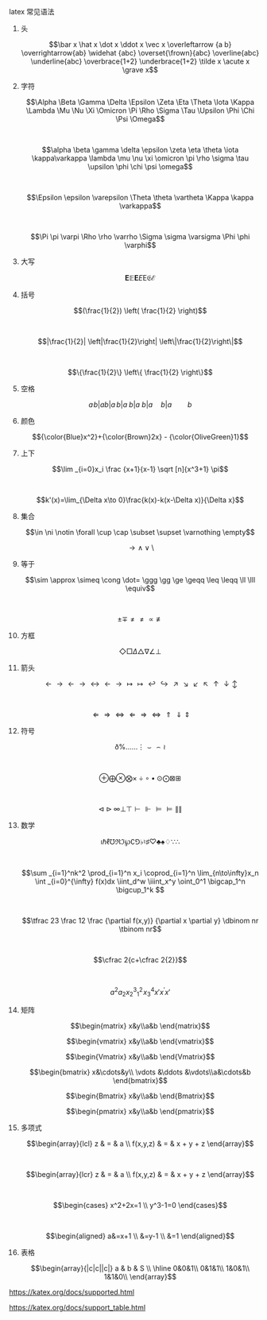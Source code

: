 latex 常见语法

1. 头 

    $$\bar x \hat x \dot x \ddot x \vec x \overleftarrow {a b} \overrightarrow{ab} \widehat {abc} \overset{\frown}{abc} \overline{abc} \underline{abc} \overbrace{1+2} \underbrace{1+2} \tilde x \acute x \grave x$$

1. 字符

    $$\Alpha \Beta \Gamma \Delta \Epsilon \Zeta \Eta \Theta	\Iota \Kappa \Lambda \Mu \Nu \Xi \Omicron \Pi \Rho \Sigma \Tau \Upsilon \Phi \Chi \Psi \Omega$$

    $$\ $$

    $$\alpha \beta \gamma \delta \epsilon \zeta \eta \theta	\iota \kappa\varkappa \lambda \mu \nu \xi \omicron \pi \rho \sigma \tau \upsilon \phi \chi \psi \omega$$

    $$\ $$

    $$\Epsilon \epsilon \varepsilon \Theta \theta \vartheta \Kappa \kappa \varkappa$$

    $$\ $$

    $$\Pi \pi \varpi \Rho \rho \varrho \Sigma \sigma \varsigma \Phi \phi \varphi$$

1. 大写

    $$\boldsymbol E \mathbb E \mathbf E \mathit E \mathrm E \mathfrak E \mathcal E $$

1. 括号

    $$(\frac{1}{2}) \left( \frac{1}{2} \right)$$

    $$\ $$

    $$|\frac{1}{2}| \left|\frac{1}{2}\right| \left\|\frac{1}{2}\right\|$$

    $$\ $$

    $$\{\frac{1}{2}\} \left\{ \frac{1}{2} \right\}$$

1. 空格

    $$a\!b|a b|a\,b|a\;b|a\ b|a\quad b|a\qquad b$$

1. 颜色

    $${\color{Blue}x^2}+{\color{Brown}2x} - {\color{OliveGreen}1}$$

1. 上下

    $$\lim _{i=0}x_i \frac {x+1}{x-1} \sqrt [n]{x^3+1} \pi$$

    $$\ $$

    $$k'(x)=\lim_{\Delta x\to 0}\frac{k(x)-k(x-\Delta x)}{\Delta x}$$

1. 集合

    $$\in \ni \notin \forall \cup \cap \subset \supset \varnothing \empty$$

    $$\to \land \lor \setminus$$

1. 等于

    $$\sim \approx \simeq \cong \dot= \ggg \gg \ge \geqq \leq \leqq \ll \lll \equiv$$

    $$\ $$

    $$\pm \mp \ne \neq \propto \not\equiv$$

1. 方框

    $$\Diamond \Box \Delta \triangle \nabla \angle \perp$$

1. 箭头

    $$\leftarrow \rightarrow \gets \to \leftrightarrow \longleftarrow \longrightarrow \mapsto \longmapsto \hookleftarrow \hookrightarrow \nearrow \searrow \swarrow \nwarrow \uparrow \downarrow \updownarrow$$

    $$\ $$

    $$\Leftarrow \Rightarrow \Leftrightarrow \Longleftarrow \Longrightarrow \Longleftrightarrow \Uparrow \Downarrow \Updownarrow$$

1. 符号

    $$\eth \% \dots \ldots \vdots \smile \frown \wr$$

    $$\ $$

    $$\oplus \bigoplus \otimes \bigotimes \times \div \circ \bullet \odot \bigodot \boxtimes \boxplus$$

    $$\ $$


    $$\triangleleft \triangleright \infty \bot \top \vdash \Vdash \vDash \models \lVert \rVert $$

1. 数学

    $$\imath \hbar \ell \mho \Re \Im \wp \complement \Game \flat \natural \sharp \heartsuit \clubsuit \spadesuit \diamondsuit \because \therefore$$

    $$\ $$

    $$\sum _{i=1}^nk^2 \prod_{i=1}^n x_i \coprod_{i=1}^n \lim_{n\to\infty}x_n \int _{i=0}^{\infty} f(x)dx \iint_d^w \iiint_x^y \oint_0^1 \bigcap_1^n \bigcup_1^k $$

    $$\ $$

    $$\tfrac 23  \frac 12 \frac {\partial f(x,y)} {\partial x \partial y} \dbinom nr \tbinom nr$$

    $$\ $$

    $$\cfrac 2{c+\cfrac 2{2}}$$

    $$\ $$

    $$a^2 a_2 x_2^3 {}_1^2\!x_3^4 x' x^\prime x\prime$$

1. 矩阵

    $$\begin{matrix} x&y\\a&b \end{matrix}$$

    $$\begin{vmatrix} x&y\\a&b \end{vmatrix}$$

    $$\begin{Vmatrix} x&y\\a&b \end{Vmatrix}$$

    $$\begin{bmatrix} x&\cdots&y\\ \vdots &\ddots &\vdots\\a&\cdots&b \end{bmatrix}$$

    $$\begin{Bmatrix} x&y\\a&b \end{Bmatrix}$$

    $$\begin{pmatrix} x&y\\a&b \end{pmatrix}$$

1. 多项式

    $$\begin{array}{lcl} z & = & a \\ f(x,y,z) & = & x + y + z \end{array}$$

    $$\ $$

    $$\begin{array}{lcr} z & = & a \\ f(x,y,z) & = & x + y + z \end{array}$$

    $$\ $$

    $$\begin{cases} x^2+2x=1 \\ y^3-1=0 \end{cases}$$

    $$\ $$

    $$\begin{aligned}
a&=x+1 \\
&=y-1  \\
&=1
\end{aligned}$$

1. 表格

    $$\begin{array}{|c|c||c|} a & b & S \\ \hline 0&0&1\\ 0&1&1\\ 1&0&1\\ 1&1&0\\ \end{array}$$


https://katex.org/docs/supported.html

https://katex.org/docs/support_table.html


